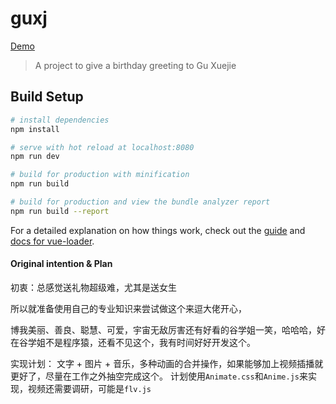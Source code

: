 # guxj

[Demo](https://rain120.github.io/guxj/dist/#/)

> A project to give a birthday greeting to Gu Xuejie

## Build Setup

``` bash
# install dependencies
npm install

# serve with hot reload at localhost:8080
npm run dev

# build for production with minification
npm run build

# build for production and view the bundle analyzer report
npm run build --report
```

For a detailed explanation on how things work, check out the [guide](http://vuejs-templates.github.io/webpack/) and [docs for vue-loader](http://vuejs.github.io/vue-loader).

#### Original intention & Plan

初衷：总感觉送礼物超级难，尤其是送女生

所以就准备使用自己的专业知识来尝试做这个来逗大佬开心，

博我美丽、善良、聪慧、可爱，宇宙无敌厉害还有好看的谷学姐一笑，哈哈哈，好在谷学姐不是程序猿，还看不见这个，我有时间好好开发这个。

实现计划：
文字 + 图片 + 音乐，多种动画的合并操作，如果能够加上视频插播就更好了，尽量在工作之外抽空完成这个。
计划使用`Animate.css`和`Anime.js`来实现，视频还需要调研，可能是`flv.js`
